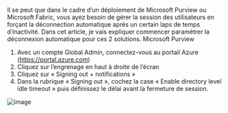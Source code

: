 Il se peut que dans le cadre d’un déploiement de Microsoft Purview ou Microsoft Fabric, vous ayez besoin de gérer la session des utilisateurs en forçant la déconnection automatique après un certain laps de temps d’inactivité. Dans cet article, je vais expliquer commencer paramétrer la déconnexion automatique pour ces 2 solutions.
Microsoft Purview

1.	Avec un compte Global Admin, connectez-vous au portail Azure (https://portal.azure.com)
2.	Cliquez sur l’engrenage en haut à droite de l’écran 
3.	Cliquez sur « Signing out + notifications »
4.	Dans la rubrique « Signing out », cochez la case « Enable directory level idle timeout » puis définissez le délai avant la fermeture de session.

![image]()
